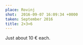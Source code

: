 ```yaml
---
place: Rovinj
shot:  2016-09-07 16:09:34 +0000
taken: September 2016
title: 2×3×6
---
```


Just about 10 € each.
